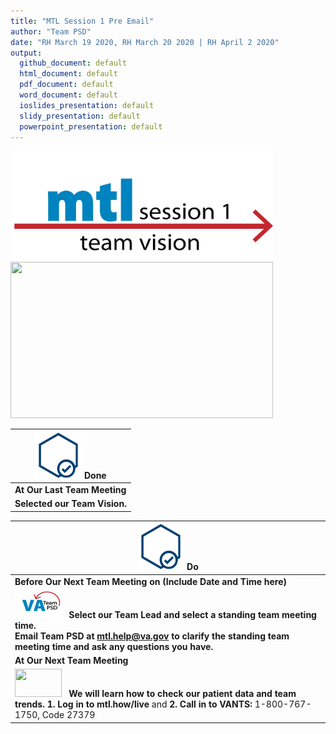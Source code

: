```yaml
---
title: "MTL Session 1 Pre Email"
author: "Team PSD"
date: "RH March 19 2020, RH March 20 2020 | RH April 2 2020"
output: 
  github_document: default
  html_document: default
  pdf_document: default
  word_document: default
  ioslides_presentation: default
  slidy_presentation: default
  powerpoint_presentation: default
---
```


<!-- MTL Logo, HTML img tag -->
[<img src = "https://github.com/lzim/teampsd/blob/master/resources/title_slides/mtl_s01_teamvision_title.png"
     height = "175" width = "420">](https://github.com/lzim/mtl/blob/master/blue/session01/s01_learner/mtl_session01_see.md)
[<img src="https://github.com/lzim/teampsd/blob/rita_2020_03_19_email_template_issue_1176/mtl_facilitate_workgroup/pre_post_emails/edwards_vapor.jpg" height="250" width="420">](https://youtu.be/v__ajZngWNA)

<!-- Do/Done Tables -->
| <img src = "https://raw.githubusercontent.com/lzim/teampsd/master/resources/icons/done.png" height = "75" width = "75"> **Done** | 
| --- |
|**At Our Last Team Meeting**|  
|**Selected our Team Vision.** 



<img src = "https://raw.githubusercontent.com/lzim/teampsd/master/resources/icons/done.png" height = "75" width = "75"> **Do** |   
| --- |
|**Before Our Next Team Meeting on (Include Date and Time here)**|     
[<img src = "https://raw.githubusercontent.com/lzim/teampsd/master/resources/logos/va_team_psd_logo_sq_sm.png" height = "45" width = "75">](mailto:mtl.help@va.gov) &nbsp;  **Select our Team Lead and select a standing team meeting time. <br> Email Team PSD at mtl.help@va.gov to clarify the standing team meeting time and ask any questions you have.**  |     
|**At Our Next Team Meeting**| 
[<img src = "https://github.com/lzim/teampsd/blob/master/resources/logos/mtl_how_live_sm.png" height = "45" width = "75">](http://mtl.how/live) &nbsp; **We will learn how to check our patient data and team trends.** **1. Log in to mtl.how/live** and **2. Call in to VANTS:** 1-800-767-1750, Code 27379 |





